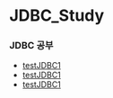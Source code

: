 # JDBC_Study
### JDBC 공부

- [testJDBC1](https://github.com/ehdqkd616/JDBC_Study/tree/main/testJDBC1/src/com/kh)
- [testJDBC1](https://github.com/ehdqkd616/JDBC_Study/tree/main/testJDBC2/src/com/kh)
- [testJDBC1](https://github.com/ehdqkd616/JDBC_Study/tree/main/testJDBC3/src/com/kh)
